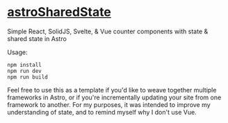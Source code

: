 # [astroSharedState](https://astrosharedstate.netlify.app/)
Simple React, SolidJS, Svelte, &amp; Vue counter components with state &amp; shared state in Astro

Usage:
```
npm install
npm run dev
npm run build
```

Feel free to use this as a template if you'd like to weave together multiple frameworks in Astro, or if you're incrementally updating your site from one framework to another. For my purposes, it was intended to improve my understanding of state, and to remind myself why I don't use Vue.
